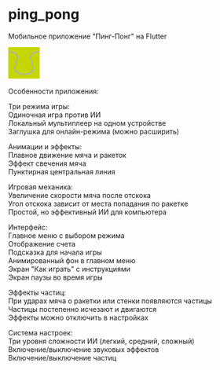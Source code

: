 # ping_pong

Мобильное приложение "Пинг-Понг" на Flutter<br>

![Изображение](/assets/images/ball.png "Логотип Markdown")

Особенности приложения:<br>

Три режима игры:<br>
    Одиночная игра против ИИ<br>
    Локальный мультиплеер на одном устройстве<br>
    Заглушка для онлайн-режима (можно расширить)<br>

Анимации и эффекты:<br>
    Плавное движение мяча и ракеток<br>
    Эффект свечения мяча<br>
    Пунктирная центральная линия<br>

Игровая механика:<br>
    Увеличение скорости мяча после отскока<br>
    Угол отскока зависит от места попадания по ракетке<br>
    Простой, но эффективный ИИ для компьютера<br>

Интерфейс:<br>
    Главное меню с выбором режима<br>
    Отображение счета<br>
    Подсказка для начала игры<br>
    Анимированный фон в главном меню<br>
    Экран "Как играть" с инструкциями<br>
    Экран паузы во время игры<br>
    
Эффекты частиц:<br>
    При ударах мяча о ракетки или стенки появляются частицы<br>
    Частицы постепенно исчезают и двигаются<br>
    Эффекты можно отключить в настройках<br>

Система настроек:<br>
    Три уровня сложности ИИ (легкий, средний, сложный)<br>
    Включение/выключение звуковых эффектов<br>
    Включение/выключение частиц<br>
